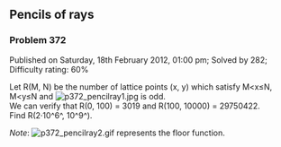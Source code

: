 Pencils of rays
---------------

### Problem 372

Published on Saturday, 18th February 2012, 01:00 pm; Solved by 282;
Difficulty rating: 60%

Let R(M, N) be the number of lattice points (x, y) which satisfy M\<x≤N,
M\<y≤N and ![p372\_pencilray1.jpg](project/images/p372_pencilray1.jpg)
is odd.\
 We can verify that R(0, 100) = 3019 and R(100, 10000) = 29750422.\
 Find R(2·10^6^, 10^9^).

*Note*: ![p372\_pencilray2.gif](project/images/p372_pencilray2.gif)
represents the floor function.
